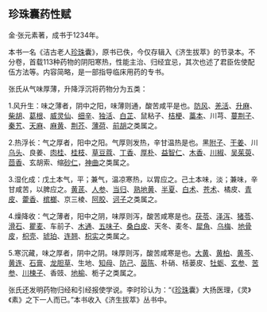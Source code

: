## 珍珠囊药性赋

金·张元素著，成书于1234年。

本书一名《洁古老人[珍珠](https://www.gmzyjc.com/read/bc/bc09-0.1.9.0.0.md)囊》，原书已佚，今仅存辑入《济生拔萃》的节录本。不分卷，首载113种药物的阴阳寒热，性能主治、归经宜忌，其次也述了君臣佐使配伍方法等。内容简略，是一部指导临床用药的专书。

张氏从气味厚薄，升降浮沉将药物分为五类：

1.风升生：味之薄者，阴中之阳，味薄则通，酸苦咸平是也。[防风](https://www.gmzyjc.com/read/bc/bc01-1.1.5.0.0.md)、[羌活](https://www.gmzyjc.com/read/bc/bc01-1.1.6.0.0.md)、[升麻](https://www.gmzyjc.com/read/bc/bc01-1.2.10.0.0.md)、[柴胡](https://www.gmzyjc.com/read/bc/bc01-1.2.9.0.0.md)、[葛根](https://www.gmzyjc.com/read/bc/bc01-1.2.8.0.0.md)、[威灵仙](https://www.gmzyjc.com/read/bc/bc06-0.0.2.0.0.md)、[细辛](https://www.gmzyjc.com/read/bc/bc01-1.1.9.0.0.md)、[独活](https://www.gmzyjc.com/read/bc/bc06-0.0.1.0.0.md)、[白芷](https://www.gmzyjc.com/read/bc/bc01-1.1.7.0.0.md)、鼠粘子、[桔梗](https://www.gmzyjc.com/read/bc/bc16-0.2.2.0.0.md)、[藁本](https://www.gmzyjc.com/read/bc/bc01-1.1.8.0.0.md)、川芎、[蔓荆子](https://www.gmzyjc.com/read/bc/bc01-1.2.7.0.0.md)、[秦艽](https://www.gmzyjc.com/read/bc/bc06-0.0.4.0.0.md)、[天麻](https://www.gmzyjc.com/read/bc/bc10-0.0.6.0.0.md)、[麻黄](https://www.gmzyjc.com/read/bc/bc01-1.1.1.0.0.md)、[荆芥](https://www.gmzyjc.com/read/bc/bc01-1.1.4.0.0.md)、[薄荷](https://www.gmzyjc.com/read/bc/bc01-1.2.1.0.0.md)、[前胡](https://www.gmzyjc.com/read/bc/bc16-0.2.1.0.0.md)之类属之。

2.热浮长：气之厚者，阳中之阳。气厚则发热，辛甘温热是也。黑[附子](https://www.gmzyjc.com/read/bc/bc07-0.1.0.0.0.md)、[干姜](https://www.gmzyjc.com/read/bc/bc07-0.4.0.0.0.md)、川[乌头](https://www.gmzyjc.com/read/bc/bc07-0.1.1.0.0.md)、良姜、[肉桂](https://www.gmzyjc.com/read/bc/bc07-0.3.0.0.0.md)、[桂枝](https://www.gmzyjc.com/read/bc/bc01-1.1.2.0.0.md)、[草豆蔻](https://www.gmzyjc.com/read/bc/bc04-0.0.6.0.0.md)、[丁香](https://www.gmzyjc.com/read/bc/bc07-0.8.0.0.0.md)、[厚朴](https://www.gmzyjc.com/read/bc/bc04-0.0.3.0.0.md)、[益智仁](https://www.gmzyjc.com/read/bc/bc17-0.2.9.0.0.md)、[木香](https://www.gmzyjc.com/read/bc/bc11-0.0.5.0.0.md)、[川椒](https://www.gmzyjc.com/read/bc/bc07-0.7.0.0.0.md)、[吴茱萸](https://www.gmzyjc.com/read/bc/bc07-0.5.0.0.0.md)、[茴香](https://www.gmzyjc.com/read/bc/bc07-0.9.0.0.0.md)、玄胡索、缩[砂仁](https://www.gmzyjc.com/read/bc/bc04-0.0.4.0.0.md)，[神曲](https://www.gmzyjc.com/read/bc/bc14-0.0.4.0.0.md)之类属之。

3.湿化成：戊土本气，平；兼气，温凉寒热，以胃应之。己土本味，淡；兼味，辛甘咸苦，以脾应之。[黄芪](https://www.gmzyjc.com/read/bc/bc17-0.1.4.0.0.md)、[人参](https://www.gmzyjc.com/read/bc/bc17-0.1.1.0.0.md)、[当归](https://www.gmzyjc.com/read/bc/bc17-0.3.3.0.0.md)、[熟地黄](https://www.gmzyjc.com/read/bc/bc17-0.3.1.0.0.md)、[半夏](https://www.gmzyjc.com/read/bc/bc16-0.1.1.0.0.md)、[白术](https://www.gmzyjc.com/read/bc/bc17-0.1.5.0.0.md)、[苍术](https://www.gmzyjc.com/read/bc/bc04-0.0.2.0.0.md)、橘皮、[青皮](https://www.gmzyjc.com/read/bc/bc11-0.0.2.0.0.md)、[藿香](https://www.gmzyjc.com/read/bc/bc04-0.0.1.0.0.md)、[槟榔](https://www.gmzyjc.com/read/bc/bc15-0.0.2.0.0.md)、京三棱、[阿胶](https://www.gmzyjc.com/read/bc/bc17-0.3.5.0.0.md)、[诃子](https://www.gmzyjc.com/read/bc/bc18-0.0.7.0.0.md)之类属之。

4.燥降收：气之薄者，阳中之阴，味厚则泻，酸苦咸寒是也。[茯苓](https://www.gmzyjc.com/read/bc/bc05-0.0.1.0.0.md)、[泽泻](https://www.gmzyjc.com/read/bc/bc05-0.0.4.0.0.md)、[猪苓](https://www.gmzyjc.com/read/bc/bc05-0.0.3.0.0.md)、[滑石](https://www.gmzyjc.com/read/bc/bc05-0.0.7.0.0.md)、[瞿麦](https://www.gmzyjc.com/read/bc/bc05-0.0.12.0.0.md)、车前子、[木通](https://www.gmzyjc.com/read/bc/bc05-0.0.8.0.0.md)、[五味子](https://www.gmzyjc.com/read/bc/bc18-0.0.2.0.0.md)、[桑白皮](https://www.gmzyjc.com/read/bc/bc16-0.3.6.0.0.md)、天冬、麦冬、[犀角](https://www.gmzyjc.com/read/bc/bc03-0.3.1.0.0.md)、[乌梅](https://www.gmzyjc.com/read/bc/bc18-0.0.5.0.0.md)、[地骨皮](https://www.gmzyjc.com/read/bc/bc03-0.5.3.0.0.md)，[枳壳](https://www.gmzyjc.com/read/bc/bc11-0.0.3.0.0.md)、[琥珀](https://www.gmzyjc.com/read/bc/bc09-0.1.10.0.0.md)、[连翘](https://www.gmzyjc.com/read/bc/bc03-0.4.2.0.0.md)、[枳实](https://www.gmzyjc.com/read/bc/bc11-0.0.3.0.0.md)之类属之。

5.寒沉藏，味之厚者，阴中之阴。味厚则泻，酸苦咸寒是也。[大黄](https://www.gmzyjc.com/read/bc/bc02-0.1.1.0.0.md)、[黄柏](https://www.gmzyjc.com/read/bc/bc03-0.2.3.0.0.md)、[黄芩](https://www.gmzyjc.com/read/bc/bc03-0.2.1.0.0.md)、[黄连](https://www.gmzyjc.com/read/bc/bc03-0.2.2.0.0.md)、[石膏](https://www.gmzyjc.com/read/bc/bc03-0.1.1.0.0.md)、[龙胆草](https://www.gmzyjc.com/read/bc/bc03-0.2.4.0.0.md)、生地、[知母](https://www.gmzyjc.com/read/bc/bc03-0.1.2.0.0.md)、[防己](https://www.gmzyjc.com/read/bc/bc06-0.0.3.0.0.md)、[茵陈](https://www.gmzyjc.com/read/bc/bc05-0.0.15.0.0.md)、朴硝、栝蒌皮、[牡蛎](https://www.gmzyjc.com/read/bc/bc09-0.1.5.0.0.md)、[玄参](https://www.gmzyjc.com/read/bc/bc03-0.3.4.0.0.md)、[苦参](https://www.gmzyjc.com/read/bc/bc03-0.2.5.0.0.md)、[川楝子](https://www.gmzyjc.com/read/bc/bc11-0.0.12.0.0.md)、香豉、[地榆](https://www.gmzyjc.com/read/bc/bc13-0.0.4.0.0.md)、栀子之类属之。

张氏还发明药物归经和引经报使学说。李时珍认为：“《[珍珠](https://www.gmzyjc.com/read/bc/bc09-0.1.9.0.0.md)囊》大扬医理，《灵》《素》之下一人而已。”本书收入《济生拔萃》丛书中。
